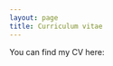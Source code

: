 ```yaml
---
layout: page
title: Curriculum vitae
---
```


<link rel="stylesheet" href="https://cdnjs.cloudflare.com/ajax/libs/font-awesome/4.7.0/css/font-awesome.min.css">

You can find my CV here: <a href='google.drive'>
<i class="fa fa-google-drive" style="font-size:30px"></i>
</a>